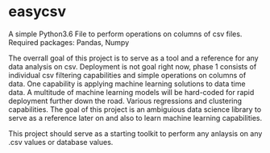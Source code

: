 # easycsv
A simple Python3.6 File to perform operations on columns of csv files. 
Required packages: Pandas, Numpy

The overrall goal of this project is to serve as a tool and a reference for any data analysis on csv. 
Deployment is not goal right now, phase 1 consists of individual csv filtering capabilities and simple operations on columns of data. One capability is applying machine learning solutions to data time data. A multitude of machine learning models will be hard-coded for rapid deployment further down the road. Various regressions and clustering capabilities. 
The goal of this project is an ambiguious data science library to serve as a reference later on and also to learn machine learning capabilities. 

This project should serve as a starting toolkit to perform any anlaysis on any .csv values or database values. 
